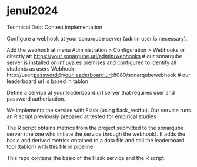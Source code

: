 # jenui2024
Technical Debt Contest implementation

Configure a webhook at your sonarqube server (admin user is necessary). 

Add the webhook at menu Administration > Configuration > Webhooks or directly at:
https://your.sonarqube.url/admin/webhooks # our sonarqube server is installed on inf.uva.es premises and configured to identify all students as users 
Webhook:
http://user:password@your.leaderboard.url:8080/sonarqubewebhook # our leaderboard url is based in tablon

Define a service at your.leaderboard.url server that requires user and password authorization.

We implements the service with Flask (using flask_restful).
Our service runs an R script previously prepared at tested for empirical studies 

The R script obtains metrics from the project submitted to the sonarqube server (the one who initiate the service through the webhook).
It adds the basic and derived metrics obtained to a data file and call the leaderboard tool (tablon) with this file in pipeline.

This repo contains the basic of the Flask service and the R script.

